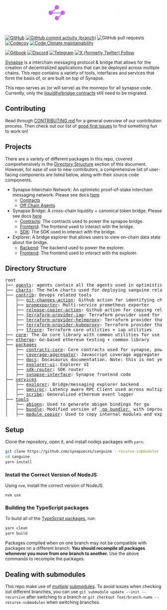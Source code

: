 
<br/>
<p align="center">
<a href="https://synapseprotoocol.com" target="_blank">
<img src="https://raw.githubusercontent.com/synapsecns/sanguine/master/assets/logo.svg" width="225" alt="Synapse logo">
</a>
</p>
<br/>

[![GitHub](https://img.shields.io/github/license/synapsecns/sanguine)](https://github.com/synapsecns/sanguine/blob/master/LICENSE)
[![GitHub commit activity (branch)](https://img.shields.io/github/commit-activity/y/synapsecns/sanguine?style=flat-square)](https://github.com/synapsecns/sanguine/commits/)
![GitHub pull requests](https://img.shields.io/github/issues-pr/synapsecns/sanguine)
[![Codecov](https://img.shields.io/codecov/c/github/synapsecns/sanguine?style=flat-square&logo=codecov&link=https%3A%2F%2Fapp.codecov.io%2Fgh%2Fsynapsecns%2Fsanguine)](https://app.codecov.io/gh/synapsecns/sanguine)
[![Code Climate maintainability](https://img.shields.io/codeclimate/maintainability-percentage/synapsecns/sanguine)](https://codeclimate.com/github/synapsecns/sanguine/progress/maintainability)


[![Gitbook](https://img.shields.io/badge/docs-grey?logo=gitbook&style=flat-square)](https://docs.synapseprotocol.com/)
[![Discord](https://img.shields.io/discord/887411327696511027?style=flat-square&logo=discord)](https://discord.com/invite/3AHETJmrXW)
[![Telegram](https://img.shields.io/badge/chat-telegram-blue?logo=telegram&style=flat-square)](https://t.me/synapseprotocol)
[![X (formerly Twitter) Follow](https://img.shields.io/twitter/follow/synapseprotocol?style=flat-square&logo=twitter)](https://x.com/synapseprotocol)



[Synapse](https://synapseprotocol.com/) is a interchain messaging protocol & bridge that allows for the creation of decentralized applications that can be deployed across multiple chains. This repo contains a variety of tools, interfaces and services that form the basis of, or are built on top of Synapse.

This repo serves as (or will serve) as the monrepo for all synapse code. Currently, only the [liquidity/bridge contracts](https://github.com/synapsecns/synapse-contracts) still need to be migrated.

## Contributing
Read through [CONTRIBUTING.md](./CONTRIBUTING.md) for a general overview of our contribution process.
Then check out our list of [good first issues](https://github.com/synapsecns/sanguine/contribute) to find something fun to work on!

## Projects

There are a variety of different packages in this repo, covered comprehensively in the [Directory Structure](#directory-structure) section of this document. However, for ease of use to new contributors, a comprehensive list of user-facing components are listed below, along with their source code components.

- Synapse Interchain Network: An optimistic proof-of-stake interchain messaging network.  Please see docs [here](https://docs.synapseprotocol.com/synapse-interchain-network-sin/synapse-interchain-network)
  - [Contracts](packages/contracts-core)
  - [Off Chain Agents](agents)
- Synapse Bridge: A cross-chain liquidity + canonical token bridge. Please see docs [here](https://docs.synapseprotocol.com/synapse-bridge/synapse-bridge)
  - [Contracts](https://github.com/synapsecns/synapse-contracts): The contracts used to power the synapse bridge.
  - [Frontend](packages/synapse-interface): The frontend used to interact with the bridge.
  - [SDK](packages/sdk-router): The SDK used to interact with the bridge.
- Explorer: A bridge explorer that allows users to view on-chain data state about the bridge.
  - [Backend](services/explorer): The backend used to power the explorer.
  - [Frontend](packages/explorer-ui): The frontend used to interact with the explorer.

## Directory Structure

<pre>
root
├── <a href="./agents">agents</a>: agents contain all the agents used in optimistic messaging
├── <a href="./charts">charts</a>: The helm charts used for deploying sanguine related services
├── <a href="./contrib">contrib</a>: Devops related tools
│   ├── <a href="./contrib/git-changes-action">git-changes-action</a>: Github action for identifying changes in dependent modules in a go workspace
│   ├── <a href="./contrib/promexporter">promexporter</a>: Multi-service prometheus exporter
│   ├── <a href="./contrib/release-copier-action">release-copier-action</a>: Github action for copying releases from one repo to another
│   ├── <a href="./contrib/terraform-provider-iap">terraform-provider-iap</a>: Terraform provider used for bastion proxy tunneling
│   ├── <a href="./contrib/terraform-provider-helmproxy">terraform-provider-helmproxy</a>: Terraform provider that allows helm to be proxied through an iap bastion proxy
│   ├── <a href="./contrib/terraform-provider-kubeproxy">terraform-provider-kubeproxy</a>: Terraform provider that allows kube to be proxied through an iap bastion proxy
│   ├── <a href="./contrib/tfcore">tfcore</a>: Terraform core utilities + iap utilities
├── <a href="./core">core</a>: The Go core library with common utilities for use across the monorepo
├── <a href="./ethergo">ethergo</a>: Go-based ethereum testing + common library
├── <a href="./packages">packages</a>
│   ├── <a href="./packages/contracts-core">contracts-core</a>: Core contracts used for synapse, powered by <a href="https://github.com/foundry-rs/foundry">Foundry</a>
│   ├── <a href="./packages/coverage-aggregator">coverage-aggregator</a>: Javascript coverage aggregator based on <a href="https://www.npmjs.com/package/nyc">nyc</a>
│   ├── <a href="./packages/docs">docs</a>: Docasaurus documentation. Note: this is not yet in use, and docs are still maintained on gitbook
│   ├── <a href="./packages/explorer-ui">explorer-ui</a>: Explorer UI
│   ├── <a href="./packages/sdk-router">sdk-router</a>: SDK router
│   ├── <a href="./packages/sdk-router">synapse-interface</a>: Synapse frontend code
├── <a href="./tools">services</a>
│   ├── <a href="./services/explorer">explorer</a>: Bridge/messaging explorer backend
│   ├── <a href="./services/omnirpc">omnirpc</a>: Latency aware RPC Client used across multiple-chains at once
│   ├── <a href="./services/scribe">scribe</a>: Generalized ethereum event logger
├── <a href="./tools">tools</a>
│   ├── <a href="./tools/abigen">abigen</a>: Used to generate abigen bindings for go
│   ├── <a href="./tools/bundle">bundle</a>: Modified version of <a href="https://pkg.go.dev/golang.org/x/tools@v0.5.0/cmd/bundle"> go bundler </a> with improved shadowing support
│   ├── <a href="./tools/modulecopier">module copier</a>: Used to copy internal modules and export methods for testing
</pre>

## Setup

Clone the repository, open it, and install nodejs packages with `yarn`:

```bash
git clone https://github.com/synapsecns/sanguine --recurse-submodules -j10
cd sanguine
yarn install
```


### Install the Correct Version of NodeJS

Using `nvm`, install the correct version of NodeJS.

```
nvm use
```

### Building the TypeScript packages

To build all of the [TypeScript packages](./packages), run:

```bash
yarn clean
yarn build
```

Packages compiled when on one branch may not be compatible with packages on a different branch.
**You should recompile all packages whenever you move from one branch to another.**
Use the above commands to recompile the packages.

## Dealing with submodules

This repo make use of [multiple](.gitattributes) [submodules](https://git-scm.com/book/en/v2/Git-Tools-Submodules). To avoid issues when checking out different branches, you can use `git submodule update --init --recursive` after switching to a branch or `git checkout feat/branch-name --recurse-submodules` when switching branches.
